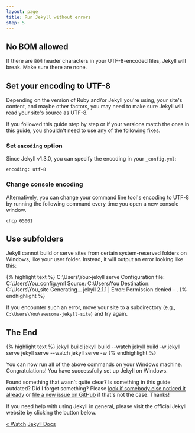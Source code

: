 ```yaml
---
layout: page
title: Run Jekyll without errors
step: 5
---
```


## No BOM allowed

If there are `BOM` header characters in your UTF-8-encoded files, Jekyll will break. Make sure there are none.

## Set your encoding to UTF-8

Depending on the version of Ruby and/or Jekyll you're using, your site's content, and maybe other factors, you may need to make sure Jekyll will read your site's source as UTF-8.

If you followed this guide step by step or if your versions match the ones in this guide, you shouldn't need to use any of the following fixes.

### Set `encoding` option

Since Jekyll v1.3.0, you can specify the encoding in your `_config.yml`:

```
encoding: utf-8
```

### Change console encoding

Alternatively, you can change your command line tool's encoding to UTF-8 by running the following command every time you open a new console window.

```
chcp 65001
```

## Use subfolders

Jekyll cannot build or serve sites from certain system-reserved folders on Windows, like your user folder. Instead, it will output an error looking like this:

{% highlight text %}
C:\Users\You>jekyll serve
Configuration file: C:\Users\You\_config.yml
            Source: C:\Users\You
       Destination: C:\Users\You\_site
      Generating...
jekyll 2.1.1 | Error: Permission denied - .
{% endhighlight %}

If you encounter such an error, move your site to a subdirectory (e.g., `C:\Users\You\awesome-jekyll-site`) and try again.

## The End

{% highlight text %}
jekyll build
jekyll build --watch
jekyll build -w
jekyll serve
jekyll serve --watch
jekyll serve -w
{% endhighlight %}

You can now run all of the above commands on your Windows machine. Congratulations! You have successfully set up Jekyll on Windows.

Found something that wasn't quite clear? Is something in this guide outdated? Did I forget something? Please [look if somebody else noticed it already](https://github.com/juthilo/run-jekyll-on-windows/issues?state=open) or [file a new issue on GitHub](https://github.com/juthilo/run-jekyll-on-windows/issues/new) if that's not the case. Thanks!

If you need help with using Jekyll in general, please visit the official Jekyll website by clicking the button below.

<div class="pagination">
  <a class="pagination-item older" href="{{ site.baseurl }}4-wdm-gem">&laquo; Watch</a>
  <a class="pagination-item newer" href="http://jekyllrb.com" target="_blank">Jekyll Docs</a>
</div>
